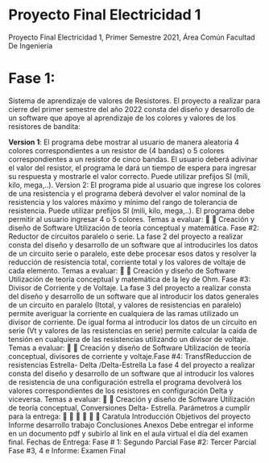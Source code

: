 # Proyecto Final Electricidad 1
Proyecto Final Electricidad 1, Primer Semestre 2021, Área Común Facultad De Ingeniería
# Fase 1:
Sistema de aprendizaje de valores de Resistores.
El proyecto a realizar para cierre del primer semestre del año 2022 consta del diseño y
desarrollo de un software que apoye al aprendizaje de los colores y valores de los resistores de
bandita:

<b>Version 1</b>: El programa debe mostrar al usuario de manera aleatoria 4 colores correspondientes
a un resistor de (4 bandas) o 5 colores correspondientes a un resistor de cinco bandas. El usuario
deberá adivinar el valor del resistor, el programa le dará un tiempo de espera para ingresar su
respuesta y mostrarle el valor correcto. Puede utilizar prefijos SI (mili, kilo, mega,..).
Version 2: El programa pide al usuario que ingrese los colores de una resistencia y el programa
deberá devolver el valor nominal de la resistencia y los valores máximo y mínimo del rango de
tolerancia de resistencia. Puede utilizar prefijos SI (mili, kilo, mega,..). El programa debe
permitir al usuario ingresar 4 o 5 colores.
Temas a evaluar:


Creación y diseño de Software
Utilización de teoría conceptual y matemática.
Fase #2: Reductor de circuitos paralelo o serie.
La fase 2 del proyecto a realizar consta del diseño y desarrollo de un software que al
introducirles los datos de un circuito serie o paralelo, este debe procesar esos datos y resolver la
reducción de resistencia total, corriente total y los valores de voltaje de cada elemento.
Temas a evaluar:


Creación y diseño de Software
Utilización de teoría conceptual y matemática de la ley de Ohm.
Fase #3: Divisor de Corriente y de Voltaje.
La fase 3 del proyecto a realizar consta del diseño y desarrollo de un software que al introducir
los datos generales de un circuito en paralelo (Itotal, y valores de resistencias en paralelo)
permite averiguar la corriente en cualquiera de las ramas utilizado un divisor de corriente. De
igual forma al introducir los datos de un circuito en serie (Vt y valores de las resistencias en
serie) permite calcular la caída de tensión en cualquiera de las resistencias utilizando un divisor
de voltaje.
Temas a evaluar:


Creación y diseño de Software
Utilización de teoría conceptual, divisores de corriente y voltaje.Fase #4: TransfReduccion de resistencias Estrella- Delta /Delta-Estrella
La fase 4 del proyecto a realizar consta del diseño y desarrollo de un software que al introducir
los valores de resistencia de una configuración estrella el programa devolverá los valores
correspondientes de los resistores en configuración Delta y viceversa.
Temas a evaluar:


Creación y diseño de Software
Utilización de teoría conceptual, Conversiones Delta- Estrella.
Parámetros a cumplir para la entrega:






Caratula
Introducción
Objetivos del proyecto
Informe desarrollo trabajo
Conclusiones
Anexos
Debe entregar el informe en un documento pdf y subirlo al link en el aula virtual el día
del examen final.
Fechas de Entrega:
Fase # 1: Segundo Parcial
Fase #2: Tercer Parcial
Fase #3, 4 e Informe: Examen Final
